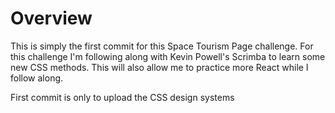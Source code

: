 <h1>Overview</h1>  
<p>This is simply the first commit for this Space Tourism Page challenge. For this challenge I'm following along with Kevin Powell's Scrimba to learn some new CSS methods. This will also allow me to practice more React while I follow along. </p>
<p>First commit is only to upload the CSS design systems</p>
